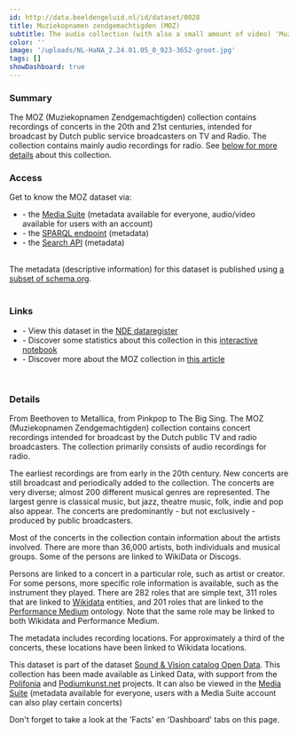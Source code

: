 ```yaml
---
id: http://data.beeldengeluid.nl/id/dataset/0028
title: Muziekopnamen zendgemachtigden (MOZ)
subtitle: The audio collection (with also a small amount of video) 'Muziekopnamen zendgemachtigden (MOZ)' contains original concert and studio recordings intended for broadcast, whether or not they were actually broadcast. The collection consists of raw material.
color: ''
image: '/uploads/NL-HaNA_2.24.01.05_0_923-3652-groot.jpg'
tags: []
showDashboard: true
---
```


### Summary
The MOZ (Muziekopnamen Zendgemachtigden) collection contains recordings of concerts in the 20th and 21st centuries,
intended for broadcast by Dutch public service broadcasters on TV and Radio. The collection contains mainly audio recordings for radio.
See [below for more details](#details) about this collection.

### Access
Get to know the MOZ dataset via:
<ul>
<li>- the <a href="https://mediasuite.clariah.nl/tool/single-search?queryId=6688eee0-db29-4f6e-9eae-fdc28d38cc64">Media Suite</a> (metadata available for everyone, audio/video available for users with an account)</li>
<li>- the <a href="https://cat.apis.beeldengeluid.nl/#transientDatasources=https%3A%2F%2Fcat.apis.beeldengeluid.nl%2Fsparql&query=PREFIX%20sdo%3A%20%3Chttps%3A%2F%2Fschema.org%2F%3E%0A%0A%23%20Show%20the%20ID%20and%20title%20of%20all%20concerts%20that%20are%20part%20of%20the%20Dutch%20Broadcast%20Concert%20%0A%23%20(MOZ)%20collection%2C%20in%20alphabetical%20order%0A%0ASELECT%20DISTINCT%20%3FprogramUri%20%3FprogramName%0AWHERE%0A%7B%0A%20%23%20Filter%20for%20programmes%20belonging%20to%20the%20series%20%22Muziekopnamen%20Zendgemachtigden%20(MOZ)%22%2C%20using%20its%20ID%0A%20%3FprogramUri%20sdo%3ApartOfSeason%2Fsdo%3ApartOfSeries%20%3Chttp%3A%2F%2Fdata.beeldengeluid.nl%2Fid%2Fseries%2F2101608030025711131%3E%20%3B%0A%20%20%20%20%20%20%20%20%20%20%20%20%20sdo%3Aname%20%3FprogramName%20.%20%0A%7D%20ORDER%20BY%20%3FprogramName">SPARQL endpoint</a> (metadata)</li>
<li>- the <a href="/apis/nisv-media-catalog#search">Search API</a> (metadata)</li>
</ul>
<br>
The metadata (descriptive information) for this dataset is published using <a href="https://beeldengeluid.github.io/beng-lod-ontospy/">a subset of schema.org</a>.
<br>
<br>

### Links
<ul>
<li> - View this dataset in the <a href="https://datasetregister.netwerkdigitaalerfgoed.nl/show.php?lang=nl&uri=http%3A%2F%2Fdata.beeldengeluid.nl%2Fid%2Fdataset%2F0028">NDE dataregister</a></li>
<li> - Discover some statistics about this collection in this <a href="https://colab.research.google.com/github/mwigham/linked_data_notebooks/blob/main/MOZ%20Linked%20Data%20visualisations.ipynb">interactive notebook</a>
<li> - Discover more about the MOZ collection in <a href="/showcases//moz-dataset-blog">this article</a></li>
</ul>
<br>

### Details
From Beethoven to Metallica, from Pinkpop to The Big Sing. The MOZ (Muziekopnamen Zendgemachtigden) collection contains concert
recordings intended for broadcast by the Dutch public TV and radio broadcasters. The collection primarily consists of audio recordings for radio.

The earliest recordings are from early in the 20th century. New concerts are still broadcast and periodically added to the collection.
The concerts are very diverse; almost 200 different musical genres are represented.
The largest genre is classical music, but jazz, theatre music, folk, indie and pop also appear.
The concerts are predominantly - but not exclusively - produced by public broadcasters. 

Most of the concerts in the collection contain information about the artists involved. There are more than 36,000 artists, both individuals and musical groups.
Some of the persons are linked to WikiData or Discogs.

Persons are linked to a concert in a particular role, such as artist or creator. For some persons, more specific role information is available, such as the instrument
they played. There are 282 roles that are simple text, 311 roles that are linked to [Wikidata](https://www.wikidata.org/) entities, and 201 roles that are linked to the [Performance Medium](https://rdacommissie.home.blog/uitvoeringsmedium/) ontology.
Note that the same role may be linked to both Wikidata and Performance Medium.

The metadata includes recording locations. For approximately a third of the concerts, these locations have been linked to Wikidata locations.

This dataset is part of the dataset [Sound & Vision catalog Open Data](/nl/datasets/nisv-media-catalog).
This collection has been made available as Linked Data, with support from the [Polifonia](https://polifonia-project.eu/) and [Podiumkunst.net](https://www.podiumkunst.net/) projects. It can also be viewed in the <a target="_blank" href="https://mediasuite.clariah.nl/tool/single-search?queryId=6688eee0-db29-4f6e-9eae-fdc28d38cc64">Media Suite</a>  (metadata available for everyone, users with a Media Suite account can also play certain concerts)

Don't forget to take a look at the 'Facts' en 'Dashboard' tabs on this page.
